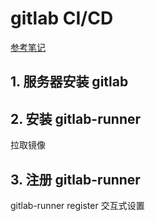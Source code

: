 # gitlab CI/CD

[参考笔记](http://docs.idevops.site/gitlabci/chapter01/)

## 1. 服务器安装 gitlab

## 2. 安装 gitlab-runner

拉取镜像

## 3. 注册 gitlab-runner

gitlab-runner register 交互式设置
